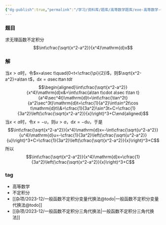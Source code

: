 ```yaml
---
{"dg-publish":true,"permalink":"/学习/资料库/题库/高等数学题库/exe-高等数学-00000016/","dgPassFrontmatter":true}
---
```


### 题目
求无理函数不定积分
$$\int\cfrac{\sqrt{x^2-a^2}}{x^4}\mathrm{d}x$$
### 解
当$x>a$时，令$x=a\sec t\quad(0<t<\cfrac{\pi}{2})$，则$\sqrt{x^2-a^2}=a\tan t$，$\mathrm{d}x=a\sec t\tan t\mathrm{d}t$
$$\begin{aligned}\int\cfrac{\sqrt{x^2-a^2}}{x^4}\mathrm{d}x&=\int\cfrac{a\tan t\cdot a\sec t\tan t}{a^4\sec^4t}\mathrm{d}t=\int\cfrac{\tan^2t}{a^2\sec^3t}\mathrm{d}t=\cfrac{1}{a^2}\int\sin^2t\cos t\mathrm{d}t\\&=\cfrac{1}{3a^2}\sin^3t+C=\cfrac{1}{3a^2}\left(\cfrac{\sqrt{x^2-a^2}}{x}\right)^3+C\end{aligned}$$
当$x<a$时，令$x=-u$，则$u>a$，$\mathrm{d}x=-\mathrm{d}u$，于是
$$\int\cfrac{\sqrt{x^2-a^2}}{x^4}\mathrm{d}x=-\int\cfrac{\sqrt{u^2-a^2}}{u^4}\mathrm{d}u=-\cfrac{1}{3a^2}\left(\cfrac{\sqrt{u^2-a^2}}{u}\right)^3+C=\cfrac{1}{3a^2}\left(\cfrac{\sqrt{x^2-a^2}}{x}\right)^3+C$$
所以
$$\int\cfrac{\sqrt{x^2-a^2}}{x^4}\mathrm{d}x=\cfrac{1}{3a^2}\left(\cfrac{\sqrt{x^2-a^2}}{x}\right)^3+C$$
### tag
- 高等数学
- 不定积分
- [[杂项/2023-12/一般函数不定积分变量代换法@todo\|一般函数不定积分变量代换法@todo]]
- [[杂项/2023-12/一般函数不定积分三角代换法\|一般函数不定积分三角代换法]]